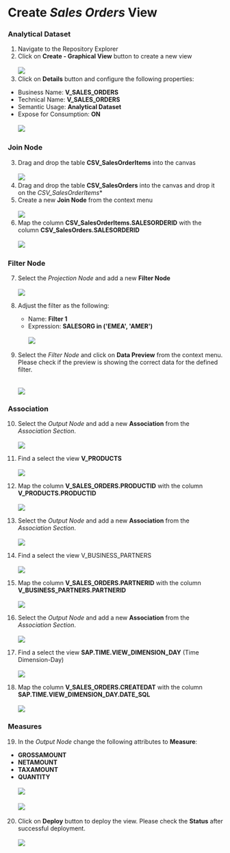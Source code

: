 # Create <i>Sales Orders</i> View

### Analytical Dataset
1. Navigate to the Repository Explorer
2. Click on **Create - Graphical View** button to create a new view
  <br><br>![](/exercises/ex2/images/create_in_repository_explorer.png)
3. Click on **Details** button and configure the following properties:
  - Business Name: **V_SALES_ORDERS**
  - Technical Name: **V_SALES_ORDERS**
  - Semantic Usage: **Analytical Dataset**
  - Expose for Consumption: **ON**
    <br><br>![](/exercises/ex3/images/create_sales_orders_ads_01.png)

### Join Node
3. Drag and drop the table **CSV_SalesOrderItems** into the canvas
  <br><br>![](/exercises/ex3/images/create_sales_orders_ads_02.png)
4. Drag and drop the table **CSV_SalesOrders** into the canvas and drop it on the *CSV_SalesOrderItems**
5. Create a new **Join Node** from the context menu 
  <br><br>![](/exercises/ex3/images/create_sales_orders_ads_03.png)
7. Map the column **CSV_SalesOrderItems.SALESORDERID** with the column **CSV_SalesOrders.SALESORDERID**
  <br><br>![](/exercises/ex3/images/create_sales_orders_ads_04.png)

### Filter Node
7. Select the *Projection Node* and add a new **Filter Node**
  <br><br>![](/exercises/ex3/images/create_sales_orders_ads_05.png)

8. Adjust the filter as the following:
    - Name: **Filter 1**
    - Expression: **SALESORG in ('EMEA', 'AMER')**
      <br><br>![](/exercises/ex3/images/create_sales_orders_ads_06.png)
      
9. Select the *Filter Node* and click on **Data Preview** from the context menu. Please check if the preview is showing the correct data for the defined filter.  
      <br><br>![](/exercises/ex3/images/create_sales_orders_ads_07.png) 
 
### Association
10. Select the *Output Node* and add a new **Association** from the *Association Section*. 
  <br><br>![](/exercises/ex3/images/create_sales_orders_ads_08.png)
11. Find a select the view **V_PRODUCTS**
  <br><br>![](/exercises/ex3/images/create_sales_orders_ads_09.png)
12. Map the column **V_SALES_ORDERS.PRODUCTID** with the column **V_PRODUCTS.PRODUCTID**
  <br><br>![](/exercises/ex3/images/create_sales_orders_ads_10.png)
13. Select the *Output Node* and add a new **Association** from the *Association Section*. 
  <br><br>![](/exercises/ex3/images/create_sales_orders_ads_08.png)
14. Find a select the view V_BUSINESS_PARTNERS
  <br><br>![](/exercises/ex3/images/create_sales_orders_ads_11.png)
15. Map the column **V_SALES_ORDERS.PARTNERID** with the column **V_BUSINESS_PARTNERS.PARTNERID**
  <br><br>![](/exercises/ex3/images/create_sales_orders_ads_12.png)
  
16. Select the *Output Node* and add a new **Association** from the *Association Section*. 
  <br><br>![](/exercises/ex3/images/create_sales_orders_ads_08.png)
17. Find a select the view **SAP.TIME.VIEW_DIMENSION_DAY** (Time Dimension-Day)
  <br><br>![](/exercises/ex3/images/create_sales_orders_ads_13.png)
18. Map the column **V_SALES_ORDERS.CREATEDAT** with the column **SAP.TIME.VIEW_DIMENSION_DAY.DATE_SQL**
  <br><br>![](/exercises/ex3/images/create_sales_orders_ads_14.png)

### Measures
19. In the *Output Node* change the following attributes to **Measure**:
  - **GROSSAMOUNT**
  - **NETAMOUNT**
  - **TAXAMOUNT**
  - **QUANTITY**
    <br><br>![](/exercises/ex3/images/create_sales_orders_ads_15.png)
    <br><br>![](/exercises/ex3/images/create_sales_orders_ads_16.png)
  
20. Click on **Deploy** button to deploy the view. Please check the **Status** after successful deployment.
  <br><br>![](/exercises/ex3/images/create_sales_orders_ads_17.png)



